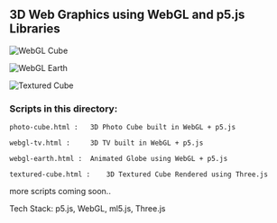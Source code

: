 
##	3D Web Graphics using WebGL and p5.js Libraries

![WebGL Cube](demos/webgl-tv.gif)

![WebGL Earth](demos/earth.gif)

![Textured Cube](demos/textured-cube.gif)

### Scripts in this directory:

	photo-cube.html :	3D Photo Cube built in WebGL + p5.js

	webgl-tv.html :		3D TV built in WebGL + p5.js

	webgl-earth.html :	Animated Globe using WebGL + p5.js

	textured-cube.html :	3D Textured Cube Rendered using Three.js

more scripts coming soon..

Tech Stack: p5.js, WebGL, ml5.js, Three.js
